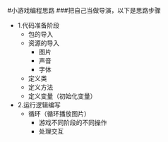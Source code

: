 #小游戏编程思路
###把自己当做导演，以下是思路步骤
- 1.代码准备阶段
    - 包的导入
    - 资源的导入
        - 图片
        - 声音
        - 字体
    - 定义类
    - 定义方法
    - 定义变量（初始化变量）
- 2.运行逻辑编写
    - 循环（循环播放图片）
        - 游戏不同阶段的不同操作
        - 处理交互
